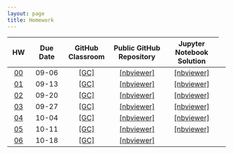 ```yaml
---
layout: page
title: Homework
---
```


<table>
  <thead>
    <tr>
      <th style="text-align: center; width:50px">HW</th>
      <th style="text-align: center; width:110px">Due Date</th>
      <th style="text-align: center; width:100px">GitHub Classroom</th>
      <th style="text-align: center; width:160px">Public GitHub Repository</th>
     <th style="text-align: center; width:160px">Jupyter Notebook Solution</th>
    </tr>
  </thead>
 <tbody>
    <tr>
      <td style="text-align: center"><a href="/docs/assignments/hw00">00</a></td>
      <td style="text-align: center">09-06</td>
      <td style="text-align: center"><a href="https://classroom.github.com/a/2tl5BtAx">[GC]</a></td>
      <td style="text-align: center"><a href="https://nbviewer.jupyter.org/github/data1010/problem-sets/blob/master/hw00/data1010-hw00.ipynb">[nbviewer]</a></td>
      <td style="text-align: center"><a href="https://nbviewer.jupyter.org/github/data1010/problem-sets/blob/master/hw00/data1010-hw00.ipynb">[nbviewer]</a></td>
   </tr>
   <tr>
      <td style="text-align: center"><a href="/docs/assignments/hw01">01</a></td>
      <td style="text-align: center">09-13</td>
      <td style="text-align: center"><a href="https://classroom.github.com/a/MlX_i6Cn">[GC]</a></td>
      <td style="text-align: center"><a href="https://nbviewer.jupyter.org/github/data1010/problem-sets/blob/master/hw01/data1010-hw01.ipynb">[nbviewer]</a></td>
      <td style="text-align: center"><a href="https://nbviewer.jupyter.org/github/data1010/problem-sets/blob/master/hw01/data1010-hw01-sol.ipynb">[nbviewer]</a></td>
   </tr>
   <tr>
      <td style="text-align: center"><a href="/docs/assignments/hw02">02</a></td>
      <td style="text-align: center">09-20</td>
      <td style="text-align: center"><a href="https://classroom.github.com/a/O7kCppvJ">[GC]</a></td>
      <td style="text-align: center"><a href="https://nbviewer.jupyter.org/github/data1010/problem-sets/blob/master/hw02/data1010-hw02.ipynb">[nbviewer]</a></td>
      <td style="text-align: center"><a href="https://nbviewer.jupyter.org/github/data1010/problem-sets/blob/master/hw02/data1010-hw02-sol.ipynb">[nbviewer]</a></td>
   </tr>
   <tr>
      <td style="text-align: center"><a href="/docs/assignments/hw03">03</a></td>
      <td style="text-align: center">09-27</td>
      <td style="text-align: center"><a href="https://classroom.github.com/a/NVyC5ddZ">[GC]</a></td>
      <td style="text-align: center"><a href="https://nbviewer.jupyter.org/github/data1010/problem-sets/blob/master/hw03/data1010-hw03.ipynb">[nbviewer]</a></td>
      <td style="text-align: center"><a href="https://nbviewer.jupyter.org/github/data1010/problem-sets/blob/master/hw03/data1010-hw03-sol.ipynb">[nbviewer]</a></td>
   </tr>
   <tr>
      <td style="text-align: center"><a href="/docs/assignments/hw04">04</a></td>
      <td style="text-align: center">10-04</td>
      <td style="text-align: center"><a href="https://classroom.github.com/a/OyySQWy-">[GC]</a></td>
      <td style="text-align: center"><a href="https://nbviewer.jupyter.org/github/data1010/problem-sets/blob/master/hw04/data1010-hw04.ipynb">[nbviewer]</a></td>
      <td style="text-align: center"><a href="https://nbviewer.jupyter.org/github/data1010/problem-sets/blob/master/hw04/data1010-hw04-sol.ipynb">[nbviewer]</a></td>
   </tr>
   <tr>
      <td style="text-align: center"><a href="/docs/assignments/hw05">05</a></td>
      <td style="text-align: center">10-11</td>
      <td style="text-align: center"><a href="https://classroom.github.com/a/7U1TvpJw">[GC]</a></td>
      <td style="text-align: center"><a href="https://nbviewer.jupyter.org/github/data1010/problem-sets/blob/master/hw05/data1010-hw05.ipynb">[nbviewer]</a></td>
      <td style="text-align: center"><a href="https://nbviewer.jupyter.org/github/data1010/problem-sets/blob/master/hw05/data1010-hw05-sol.ipynb">[nbviewer]</a></td>
   </tr>
   <tr>
      <td style="text-align: center"><a href="/docs/assignments/hw06">06</a></td>
      <td style="text-align: center">10-18</td>
      <td style="text-align: center"><a href="https://classroom.github.com/a/fZATP_r0">[GC]</a></td>
      <td style="text-align: center"><a href="https://nbviewer.jupyter.org/github/data1010/problem-sets/blob/master/hw06/data1010-hw06.ipynb">[nbviewer]</a></td>
      <td style="text-align: center"></td>
      <td style="text-align: center"></td>
   </tr>
  </tbody>
</table>